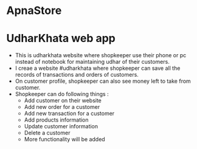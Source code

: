 # ApnaStore
# UdharKhata web app
 - This is udharkhata website where shopkeeper use their phone or pc instead of notebook for maintaining udhar of their customers.
 - I creae a website #udharkhata where shopkeeper can save all the records of transactions and orders of customers. 
 - On customer profile, shopkeeper can also see money left to take from customer.
 - Shopkeeper can do following things : 
    - Add customer on their website
    - Add new order for a customer
    - Add new transaction for a customer
    - Add products information 
    - Update customer information
    - Delete a customer
    - More functionality will be added

